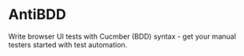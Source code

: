 # AntiBDD
Write browser UI tests with Cucmber (BDD) syntax - get your manual testers started with test automation.
